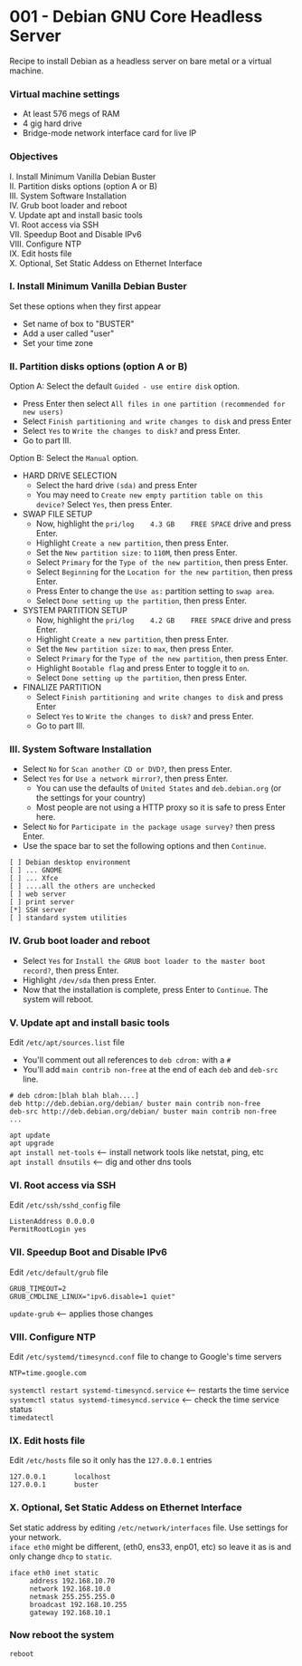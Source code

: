 # 001 - Debian GNU Core Headless Server
Recipe to install Debian as a headless server on bare metal or a virtual machine.<br>

### Virtual machine settings
- At least 576 megs of RAM
- 4 gig hard drive
- Bridge-mode network interface card for live IP 

### Objectives
I. Install Minimum Vanilla Debian Buster<br>
II. Partition disks options (option A or B) <br>
III. System Software Installation<br>
IV. Grub boot loader and reboot<br>
V. Update apt and install basic tools<br>
VI. Root access via SSH<br>
VII. Speedup Boot and Disable IPv6<br>
VIII. Configure NTP<br>
IX. Edit hosts file<br>
X. Optional, Set Static Addess on Ethernet Interface<br>

### I. Install Minimum Vanilla Debian Buster<br>
Set these options when they first appear
- Set name of box to "BUSTER"
- Add a user called "user"
- Set your time zone

### II. Partition disks options (option A or B)
Option A: Select the default `Guided - use entire disk` option.
- Press Enter then select `All files in one partition (recommended for new users)`
- Select `Finish partitioning and write changes to disk` and press Enter
- Select `Yes` to `Write the changes to disk?` and press Enter.
- Go to part III.

Option B: Select the `Manual` option.
- HARD DRIVE SELECTION
  - Select the hard drive `(sda)` and press Enter
  - You may need to `Create new empty partition table on this device?` Select `Yes`, then press Enter.
- SWAP FILE SETUP
  - Now, highlight the `pri/log    4.3 GB    FREE SPACE` drive and press Enter.
  - Highlight `Create a new partition`, then press Enter.
  - Set the `New partition size:` to `110M`, then press Enter.
  - Select `Primary` for the `Type of the new partition`, then press Enter.
  - Select `Beginning` for the `Location for the new partition`, then press Enter.
  - Press Enter to change the `Use as:` partition setting to `swap area`.
  - Select `Done setting up the partition`, then press Enter.
- SYSTEM PARTITION SETUP
  - Now, highlight the `pri/log    4.2 GB    FREE SPACE` drive and press Enter.
  - Highlight `Create a new partition`, then press Enter.
  - Set the `New partition size:` to `max`, then press Enter.
  - Select `Primary` for the `Type of the new partition`, then press Enter.
  - Highlight `Bootable flag` and press Enter to toggle it to `on`.
  - Select `Done setting up the partition`, then press Enter.
- FINALIZE PARTITION
  - Select `Finish partitioning and write changes to disk` and press Enter
  - Select `Yes` to `Write the changes to disk?` and press Enter.
  - Go to part III.

### III. System Software Installation
- Select `No` for `Scan another CD or DVD?`, then press Enter.
- Select `Yes` for `Use a network mirror?`, then press Enter.
  - You can use the defaults of `United States` and `deb.debian.org` (or the settings for your country)
  - Most people are not using a HTTP proxy so it is safe to press Enter here.
- Select `No` for `Participate in the package usage survey?` then press Enter.
- Use the space bar to set the following options and then `Continue`.
```
[ ] Debian desktop environment
[ ] ... GNOME
[ ] ... Xfce
[ ] ....all the others are unchecked
[ ] web server
[ ] print server
[*] SSH server
[ ] standard system utilities
```

### IV. Grub boot loader and reboot
- Select `Yes` for `Install the GRUB boot loader to the master boot record?`, then press Enter.
- Highlight `/dev/sda` then press Enter.
- Now that the installation is complete, press Enter to `Continue`. The system will reboot.

### V. Update apt and install basic tools
Edit `/etc/apt/sources.list` file<br>
- You'll comment out all references to `deb cdrom:` with a `#`
- You'll add `main contrib non-free` at the end of each `deb` and `deb-src` line.
```
# deb cdrom:[blah blah blah....]
deb http://deb.debian.org/debian/ buster main contrib non-free
deb-src http://deb.debian.org/debian/ buster main contrib non-free
...
```

`apt update`<br>
`apt upgrade`<br>
`apt install net-tools`   <-- install network tools like netstat, ping, etc<br>
`apt install dnsutils`    <-- dig and other dns tools<br>


### VI. Root access via SSH
Edit `/etc/ssh/sshd_config` file 
```
ListenAddress 0.0.0.0
PermitRootLogin yes
```

### VII. Speedup Boot and Disable IPv6
Edit `/etc/default/grub` file
```
GRUB_TIMEOUT=2
GRUB_CMDLINE_LINUX="ipv6.disable=1 quiet"
```
`update-grub`   <-- applies those changes

### VIII. Configure NTP
Edit `/etc/systemd/timesyncd.conf` file to change to Google's time servers
```
NTP=time.google.com
```
`systemctl restart systemd-timesyncd.service`    <-- restarts the time service<br>
`systemctl status systemd-timesyncd.service`     <-- check the time service status<br>
`timedatectl`

### IX. Edit hosts file
Edit `/etc/hosts` file so it only has the `127.0.0.1` entries
```
127.0.0.1       localhost
127.0.0.1       buster
```

### X. Optional, Set Static Addess on Ethernet Interface
Set static address by editing `/etc/network/interfaces` file. Use settings for your network.<br>
`iface eth0` might be different, (eth0, ens33, enp01, etc) so leave it as is and only change `dhcp` to `static`. 
```
iface eth0 inet static
     address 192.168.10.70
     network 192.168.10.0
     netmask 255.255.255.0
     broadcast 192.168.10.255
     gateway 192.168.10.1
```
### Now reboot the system
`reboot`
